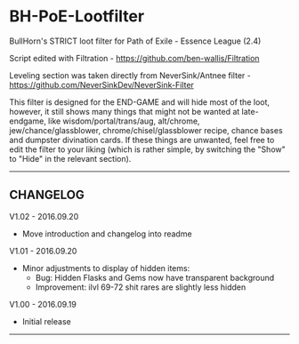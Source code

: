 # BH-PoE-Lootfilter

BullHorn's STRICT loot filter for Path of Exile - Essence League (2.4)

Script edited with Filtration - https://github.com/ben-wallis/Filtration
 
Leveling section was taken directly from NeverSink/Antnee filter - https://github.com/NeverSinkDev/NeverSink-Filter

This filter is designed for the END-GAME and will hide most of the loot, however, it still shows many things that might not be wanted at late-endgame, like wisdom/portal/trans/aug, alt/chrome, jew/chance/glassblower, chrome/chisel/glassblower recipe, chance bases and dumpster divination cards.
If these things are unwanted, feel free to edit the filter to your liking (which is rather simple, by switching the "Show" to "Hide" in the relevant section).

---
CHANGELOG
---
V1.02 - 2016.09.20
* Move introduction and changelog into readme
 
V1.01 - 2016.09.20
* Minor adjustments to display of hidden items: 
   * Bug: Hidden Flasks and Gems now have transparent background
   * Improvement: ilvl 69-72 shit rares are slightly less hidden

V1.00 - 2016.09.19
* Initial release

---
